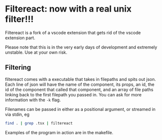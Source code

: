 # Filtereact: now with a real unix filter!!!

Filtereact is a fork of a vscode extension that gets rid of the vscode extension part.

Please note that this is in the very early days of development and extremely unstable. Use at your own risk.

## Filtering

filtereact comes with a executable that takes in filepaths and spits out json. Each line of json will have the name of the component, its props, an id, the id of the component that called that component, and an array of file paths linking back to the first filepath you passed in. You can ask for more information with the `-k` flag.

Filenames can be passed in either as a positional argument, or streamed in via stdin, eg
```bash
find . | grep .tsx | filtereact
```

Examples of the program in action are in the makefile.
